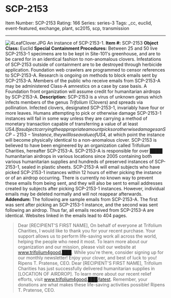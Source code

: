 # SCP-2153
Item Number: SCP-2153
Rating: 166
Series: series-3
Tags: _cc, euclid, event-featured, exchange, plant, sc2015, scp, transmission

---

![4LeafClover.JPG](https://scp-wiki.wdfiles.com/local--files/scp-2153/4LeafClover.JPG)
An instance of SCP-2153-1.
**Item #:** SCP-2153
**Object Class:** Euclid
**Special Containment Procedures:** Between 25 and 50 live SCP-2153-1 specimens are to be kept in Site-101's greenhouse, and are to be cared for in an identical fashion to non-anomalous clovers. Infestations of SCP-2153 outside of containment are to be destroyed through herbicide application.
Foundation web crawlers are programmed to censor references to SCP-2153-A. Research is ongoing on methods to block emails sent by SCP-2153-A. Members of the public who receive emails from SCP-2153-A may be administered Class-A amnestics on a case by case basis.
A Foundation front organization will assume credit for humanitarian airdrops by SCP-2153-A.
**Description:** SCP-2153 is a virus of unknown genus which infects members of the genus _Trifolium_ (Clovers) and spreads via pollination. Infected clovers, designated SCP-2153-1, invariably have four or more leaves.
Humans attempting to pick or otherwise damage SCP-2153-1 instances will fail in some way unless they are carrying a method of monetary transaction capable of transferring a value of at least US$4. If a subject carrying the appropriate amount picks or otherwise damages an SCP-2153-1 instance, they will lose a value of US$4, at which point the instance will become physically identical to a non-anomalous clover.
SCP-2153 is believed to have been engineered by an organization called Trifolium Charities, hereafter SCP-2153-A. SCP-2153-A is responsible for over ████ humanitarian airdrops in various locations since 2005 containing both various humanitarian supplies and hundreds of preserved instances of SCP-2153-1, sealed in plastic sheets.
SCP-2153-A will email subjects who have picked SCP-2153-1 instances within 12 hours of either picking the instance or of an airdrop occurring. There is currently no known way to prevent these emails from being sent, and they will also be sent to email addresses created by subjects after picking SCP-2153-1 instances. However, individual emails may be deleted normally and will not reappear afterwards.
**Addendum:** The following are sample emails from SCP-2153-A. The first was sent after picking an SCP-2153-1 instance, and the second was sent following an airdrop. Thus far, all emails received from SCP-2153-A are identical. Websites linked in the emails lead to 404 pages.
> Dear [RECIPIENT'S FIRST NAME],
> On behalf of everyone at Trifolium Charities, I would like to thank you for your recent purchase. Your support allows us to perform life-saving work all across the world, helping the people who need it most.
> To learn more about our organization and our mission, please visit our website at www.trifolium4good.███. While you're there, consider signing up for our monthly newsletter!
> Enjoy your clover, and best of luck to you!
> Ripens T. Pratense, CEO.
> Dear [RECIPIENT'S FIRST NAME],
> Trifolium Charities has just successfully delivered humanitarian supplies in [LOCATION OF AIRDROP]. To learn more about our recent relief efforts, visit www.trifolium4good.███/latest.
> Remember, your donations are what makes these life-saving activities possible!
> Ripens T. Pratense, CEO.
